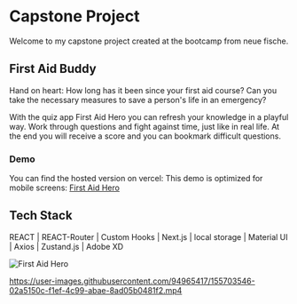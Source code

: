 # Capstone Project
Welcome to my capstone project created at the bootcamp from neue fische.

## First Aid Buddy
Hand on heart: How long has it been since your first aid course? Can you take the necessary measures to save a person's life in an emergency? 

With the quiz app First Aid Hero you can refresh your knowledge in a playful way. Work through questions and fight against time, just like in real life. At the end you will receive a score and you can bookmark difficult questions.

### Demo
You can find the hosted version on vercel: This demo is optimized for mobile screens: [First Aid Hero](https://nf-capstone-lpw01ia4r-denschmi81.vercel.app/)

## Tech Stack
REACT | REACT-Router | Custom Hooks | Next.js | local storage | Material UI | Axios | Zustand.js | Adobe XD

![First Aid Hero](https://user-images.githubusercontent.com/94965417/155703043-67f93851-3e49-4cd3-8989-2604de26fcf6.png)



https://user-images.githubusercontent.com/94965417/155703546-02a5150c-f1ef-4c99-abae-8ad05b0481f2.mp4



